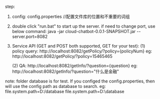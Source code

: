 step:
1. config:
	config.properties    //配置文件库的位置和不重要的词组
	
2. double click "run.bat" to start up the server.
	if need to change port, use below command:
	java -jar cloud-chatbot-0.0.1-SNAPSHOT.jar  --server.port=8082

3. Service API (GET and POST both supported, GET for your test):
	(1) policy query: 
	http://localhost:8082/getPolicy/?policy={policyNum}
	eg: http://localhost:8082/getPolicy/?policy=15465465

	(2) QA: 
	http://localhost:8082/getInfo/?question={question}
	eg: http://localhost:8082/getInfo/?question="什么是金融"

note: folder database is for test. If you configed the config.properties, then will use the config path as database to search.
eg: 
file.system.path=D:/database
file.system.path=D:\\database

